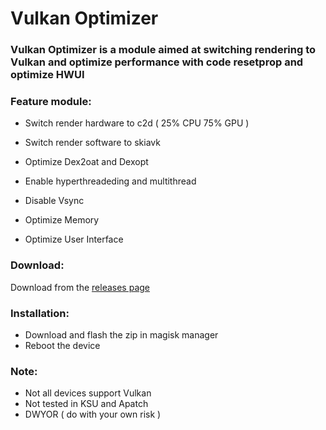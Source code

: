 <h1 align="left">Vulkan Optimizer</h1>
<h3 align="left">Vulkan Optimizer is a module aimed at switching rendering to Vulkan
and optimize performance with code resetprop and optimize HWUI</h3>

<h3 align="left">Feature module:</h3>

- Switch render hardware to c2d ( 25% CPU 75% GPU )

- Switch render software to skiavk

- Optimize Dex2oat and Dexopt

- Enable hyperthreadeding and multithread

- Disable Vsync

- Optimize Memory

- Optimize User Interface

<h3 align="left">Download:</h3>

Download from the [releases page](https://github.com/sanndyrmdhn/VulkanOptimizer/releases/tag/Releases)

<h3 align="left">Installation:</h3>

- Download and flash the zip in magisk manager
- Reboot the device

<h3 align="left">Note:</h3>

- Not all devices support Vulkan
- Not tested in KSU and Apatch
- DWYOR ( do with your own risk )

